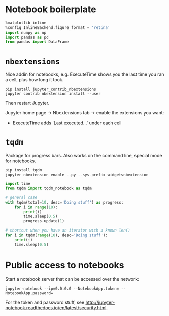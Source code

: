# Notebook boilerplate
```python
%matplotlib inline
%config InlineBackend.figure_format = 'retina'
import numpy as np
import pandas as pd
from pandas import DataFrame
```

# `nbextensions`
Nice addin for notebooks, e.g. ExecuteTime shows you the last time you ran a cell, plus how long it took.

```shell
pip install jupyter_contrib_nbextensions
jupyter contrib nbextension install --user
```
Then restart Jupyter.

Jupyter home page -> Nbextensions tab -> enable the extensions you want:
- ExecuteTime adds 'Last executed...' under each cell

# `tqdm`
Package for progress bars. Also works on the command line, special mode for notebooks.

```shell
pip install tqdm
jupyter nbextension enable --py --sys-prefix widgetsnbextension
```

```python
import time
from tqdm import tqdm_notebook as tqdm

# general case
with tqdm(total=10, desc='Doing stuff') as progress:
    for i in range(10):
        print(i)
        time.sleep(0.5)
        progress.update(1)

# shortcut when you have an iterator with a known len()
for i in tqdm(range(10), desc='Doing stuff'):
    print(i)
    time.sleep(0.5)
```

# Public access to notebooks
Start a notebook server that can be accessed over the network:
```
jupyter-notebook --ip=0.0.0.0 --NotebookApp.token= --NotebookApp.password=
```

For the token and password stuff, see http://jupyter-notebook.readthedocs.io/en/latest/security.html.

